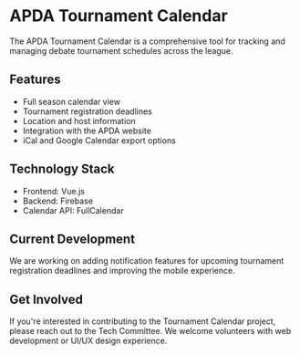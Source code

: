 # APDA Tournament Calendar

The APDA Tournament Calendar is a comprehensive tool for tracking and managing debate tournament schedules across the league.

## Features

- Full season calendar view
- Tournament registration deadlines
- Location and host information
- Integration with the APDA website
- iCal and Google Calendar export options

## Technology Stack

- Frontend: Vue.js
- Backend: Firebase
- Calendar API: FullCalendar

## Current Development

We are working on adding notification features for upcoming tournament registration deadlines and improving the mobile experience.

## Get Involved

If you're interested in contributing to the Tournament Calendar project, please reach out to the Tech Committee. We welcome volunteers with web development or UI/UX design experience.
